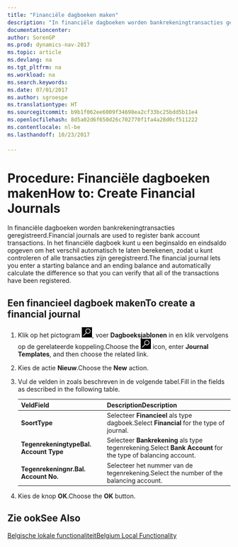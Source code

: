 ```yaml
---
title: "Financiële dagboeken maken"
description: "In financiële dagboeken worden bankrekeningtransacties geregistreerd. In het financiële dagboek kunt u een beginsaldo en eindsaldo opgeven om het verschil automatisch te laten berekenen, zodat u kunt controleren of alle transacties zijn geregistreerd."
documentationcenter: 
author: SorenGP
ms.prod: dynamics-nav-2017
ms.topic: article
ms.devlang: na
ms.tgt_pltfrm: na
ms.workload: na
ms.search.keywords: 
ms.date: 07/01/2017
ms.author: sgroespe
ms.translationtype: HT
ms.sourcegitcommit: b9b1f062ee6009f34698ea2cf33bc25bdd5b11e4
ms.openlocfilehash: 8d5a02d6f650d26c702770f1fa4a28d0cf511222
ms.contentlocale: nl-be
ms.lasthandoff: 10/23/2017

---
```

# <a name="how-to-create-financial-journals"></a><span data-ttu-id="a668f-104">Procedure: Financiële dagboeken maken</span><span class="sxs-lookup"><span data-stu-id="a668f-104">How to: Create Financial Journals</span></span>
<span data-ttu-id="a668f-105">In financiële dagboeken worden bankrekeningtransacties geregistreerd.</span><span class="sxs-lookup"><span data-stu-id="a668f-105">Financial journals are used to register bank account transactions.</span></span> <span data-ttu-id="a668f-106">In het financiële dagboek kunt u een beginsaldo en eindsaldo opgeven om het verschil automatisch te laten berekenen, zodat u kunt controleren of alle transacties zijn geregistreerd.</span><span class="sxs-lookup"><span data-stu-id="a668f-106">The financial journal lets you enter a starting balance and an ending balance and automatically calculate the difference so that you can verify that all of the transactions have been registered.</span></span>  

## <a name="to-create-a-financial-journal"></a><span data-ttu-id="a668f-107">Een financieel dagboek maken</span><span class="sxs-lookup"><span data-stu-id="a668f-107">To create a financial journal</span></span>  

1.  <span data-ttu-id="a668f-108">Klik op het pictogram ![Zoeken naar pagina of rapport](../../media/ui-search/search_small.png "pictogram Zoeken naar pagina of rapport"), voer **Dagboeksjablonen** in en klik vervolgens op de gerelateerde koppeling.</span><span class="sxs-lookup"><span data-stu-id="a668f-108">Choose the ![Search for Page or Report](../../media/ui-search/search_small.png "Search for Page or Report icon") icon, enter **Journal Templates**, and then choose the related link.</span></span>  
2.  <span data-ttu-id="a668f-109">Kies de actie **Nieuw**.</span><span class="sxs-lookup"><span data-stu-id="a668f-109">Choose the **New** action.</span></span>  
3.  <span data-ttu-id="a668f-110">Vul de velden in zoals beschreven in de volgende tabel.</span><span class="sxs-lookup"><span data-stu-id="a668f-110">Fill in the fields as described in the following table.</span></span>  

    |<span data-ttu-id="a668f-111">Veld</span><span class="sxs-lookup"><span data-stu-id="a668f-111">Field</span></span>|<span data-ttu-id="a668f-112">Description</span><span class="sxs-lookup"><span data-stu-id="a668f-112">Description</span></span>|  
    |---------------------------------|---------------------------------------|  
    |<span data-ttu-id="a668f-113">**Soort**</span><span class="sxs-lookup"><span data-stu-id="a668f-113">**Type**</span></span>|<span data-ttu-id="a668f-114">Selecteer **Financieel** als type dagboek.</span><span class="sxs-lookup"><span data-stu-id="a668f-114">Select **Financial** for the type of journal.</span></span>|  
    |<span data-ttu-id="a668f-115">**Tegenrekeningtype**</span><span class="sxs-lookup"><span data-stu-id="a668f-115">**Bal. Account Type**</span></span>|<span data-ttu-id="a668f-116">Selecteer **Bankrekening** als type tegenrekening.</span><span class="sxs-lookup"><span data-stu-id="a668f-116">Select **Bank Account** for the type of balancing account.</span></span>|  
    |<span data-ttu-id="a668f-117">**Tegenrekeningnr.**</span><span class="sxs-lookup"><span data-stu-id="a668f-117">**Bal. Account No.**</span></span>|<span data-ttu-id="a668f-118">Selecteer het nummer van de tegenrekening.</span><span class="sxs-lookup"><span data-stu-id="a668f-118">Select the number of the balancing account.</span></span>|  

4.  <span data-ttu-id="a668f-119">Kies de knop **OK**.</span><span class="sxs-lookup"><span data-stu-id="a668f-119">Choose the **OK** button.</span></span>  

## <a name="see-also"></a><span data-ttu-id="a668f-120">Zie ook</span><span class="sxs-lookup"><span data-stu-id="a668f-120">See Also</span></span>  
 [<span data-ttu-id="a668f-121">Belgische lokale functionaliteit</span><span class="sxs-lookup"><span data-stu-id="a668f-121">Belgium Local Functionality</span></span>](belgium-local-functionality.md)

